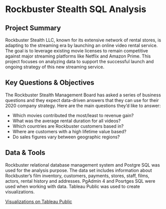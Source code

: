 # Rockbuster Stealth SQL Analysis 

## Project Summary

Rockbuster Stealth LLC, known for its extensive network of rental stores, is adapting to the streaming era by launching an online video rental service. The goal is to leverage existing movie licenses to remain competitive against major streaming platforms like Netflix and Amazon Prime. This project focuses on analyzing data to support the successful launch and ongoing strategy of this new streaming service.
## Key Questions & Objectives

The Rockbuster Stealth Management Board has asked a series of business questions and they expect data-driven answers that they can use for their 2020 company strategy. Here are
the main questions they’d like to answer:

- Which movies contributed the most/least to revenue gain?
- What was the average rental duration for all videos?
- Which countries are Rockbuster customers based in?
- Where are customers with a high lifetime value based?
- Do sales figures vary between geographic regions?

## Data & Tools

Rockbuster relational database management system and Postgre SQL was used for the analysis purpose. The data set includes information about Rockbuster’s film inventory, customers, payments, stores, staff, films, actors, rental history and addresses.
PgAdmin 4 and Posrtges SQL were used when working with data. Tableau Public was used to create visualizations.

[Visualizations on Tableau Public](https://public.tableau.com/app/profile/sofiya.k4319/viz/RockbusterStealth_17342097580540/RockbusterStealth)
